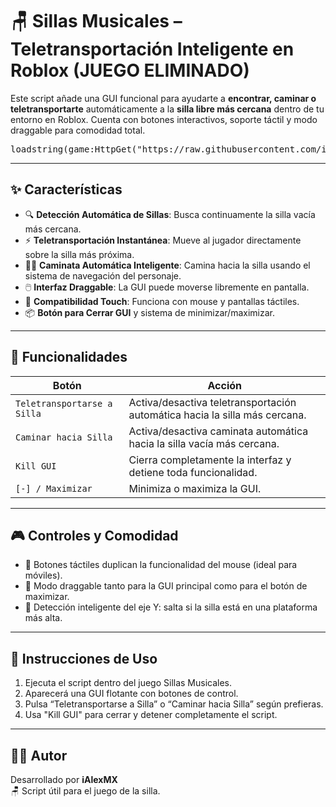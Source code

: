 # 🪑 Sillas Musicales – Teletransportación Inteligente en Roblox **(JUEGO ELIMINADO)**

Este script añade una GUI funcional para ayudarte a **encontrar, caminar o teletransportarte** automáticamente a la **silla libre más cercana** dentro de tu entorno en Roblox. Cuenta con botones interactivos, soporte táctil y modo draggable para comodidad total.

<pre>loadstring(game:HttpGet("https://raw.githubusercontent.com/iAlexMX/Juego-de-las-sillas/refs/heads/main/Sillas%20by%20AlexScriptX.lua"))()</pre>

---

## ✨ Características

- 🔍 **Detección Automática de Sillas**: Busca continuamente la silla vacía más cercana.
- ⚡ **Teletransportación Instantánea**: Mueve al jugador directamente sobre la silla más próxima.
- 🚶‍♂️ **Caminata Automática Inteligente**: Camina hacia la silla usando el sistema de navegación del personaje.
- 🖱️ **Interfaz Draggable**: La GUI puede moverse libremente en pantalla.
- 📱 **Compatibilidad Touch**: Funciona con mouse y pantallas táctiles.
- 📦 **Botón para Cerrar GUI** y sistema de minimizar/maximizar.

---

## 🧪 Funcionalidades

| Botón                         | Acción                                                                 |
|------------------------------|------------------------------------------------------------------------|
| `Teletransportarse a Silla`  | Activa/desactiva teletransportación automática hacia la silla más cercana. |
| `Caminar hacia Silla`        | Activa/desactiva caminata automática hacia la silla vacía más cercana.     |
| `Kill GUI`                   | Cierra completamente la interfaz y detiene toda funcionalidad.         |
| `[-] / Maximizar`            | Minimiza o maximiza la GUI.                                            |

---

## 🎮 Controles y Comodidad

- 🔄 Botones táctiles duplican la funcionalidad del mouse (ideal para móviles).
- 📌 Modo draggable tanto para la GUI principal como para el botón de maximizar.
- 🧠 Detección inteligente del eje Y: salta si la silla está en una plataforma más alta.

---

## 📎 Instrucciones de Uso

1. Ejecuta el script dentro del juego Sillas Musicales.
2. Aparecerá una GUI flotante con botones de control.
3. Pulsa “Teletransportarse a Silla” o “Caminar hacia Silla” según prefieras.
4. Usa "Kill GUI" para cerrar y detener completamente el script.

---

## 🧑‍💻 Autor

Desarrollado por **iAlexMX**  
🪑 Script útil para el juego de la silla.
